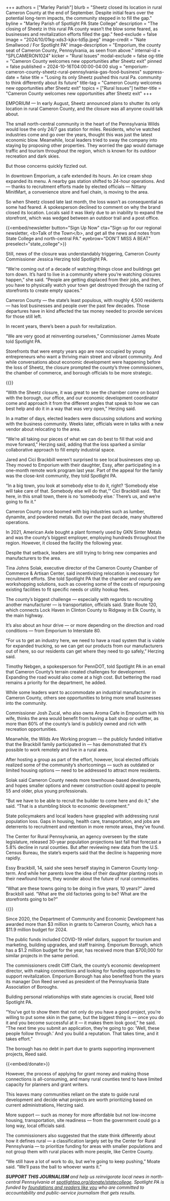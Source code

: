 +++
authors = ["Marley Parish"]
blurb = "Sheetz closed its location in rural Cameron County at the end of September. Despite initial fears over the potential long-term impacts, the community stepped in to fill the gap."
byline = "Marley Parish of Spotlight PA State College"
description = "The closing of Sheetz in this rural PA county wasn’t the blow some feared, as businesses and revitalization efforts filled the gap."
feed-exclude = false
image = "2024/10/01kg-xds3-kjkx-td5p.jpeg"
image-credit = "Nate Smallwood / For Spotlight PA"
image-description = "Emporium, the county seat of Cameron County, Pennsylvania, as seen from above."
internal-id = "SPLCAMERON1024"
kicker = "Rural Issues"
modal-exclude = false
og-title = "Cameron County welcomes new opportunities after Sheetz exit"
pinned = false
published = 2024-10-16T04:00:00-04:00
slug = "emporium-cameron-county-sheetz-rural-pennsylvania-gas-food-business"
suppress-date = false
title = "Losing its only Sheetz pushed this rural Pa. community to think differently about its future"
title-tag = "Cameron County welcomes new opportunities after Sheetz exit"
topics = ["Rural Issues"]
twitter-title = "Cameron County welcomes new opportunities after Sheetz exit"
+++

EMPORIUM — In early August, Sheetz announced plans to shutter its only location in rural Cameron County, and the closure was all anyone could talk about.

The small north-central community in the heart of the Pennsylvania Wilds would lose the only 24/7 gas station for miles. Residents, who’ve watched industries come and go over the years, thought this was just the latest economic blow. Meanwhile, local leaders tried to sway the company into staying by proposing other properties. They worried the gap would damage traffic and tourism throughout the region, which is known for its outdoor recreation and dark skies.

But those concerns quickly fizzled out.

In downtown Emporium, a cafe extended its hours. An ice cream shop expanded its menu. A nearby gas station shifted to 24-hour operations. And — thanks to recruitment efforts made by elected officials — Nittany MinitMart, a convenience store and fuel chain, is moving to the area.

So when Sheetz closed late last month, the loss wasn’t as consequential as some had feared. A spokesperson declined to comment on why the brand closed its location. Locals said it was likely due to an inability to expand the storefront, which was wedged between an outdoor trail and a post office.

{{<embed/newsletter button="Sign Up Now" cta="Sign up for our regional newsletter, &lt;b&gt;Talk of the Town&lt;/b&gt;, and get all the news and notes from State College and north-central PA." eyebrow="DON&#39;T MISS A BEAT" preselect="state_college">}}

Still, news of the closure was understandably triggering, Cameron County Commissioner Jessica Herzing told Spotlight PA.

“We’re coming out of a decade of watching things close and buildings get torn down. It’s hard to live in a community where you’re watching closures happen,” she said. “People are getting displaced from their jobs, and then, you have to physically watch your town get destroyed through the razing of storefronts to create empty spaces.”

Cameron County — the state’s least populous, with roughly 4,500 residents — has lost businesses and people over the past few decades. Those departures have in kind affected the tax money needed to provide services for those still left.

In recent years, there’s been a push for revitalization.

“We are very good at reinventing ourselves,” Commissioner James Moate told Spotlight PA.

Storefronts that were empty years ago are now occupied by young entrepreneurs who want a thriving main street and vibrant community. And while conversations about economic development were happening before the loss of Sheetz, the closure prompted the county’s three commissioners, the chamber of commerce, and borough officials to be more strategic.

{{<picture src="2024/10/01kg-xe1d-dfsw-2q3r.jpeg" description="The only Sheetz in rural Cameron County, Pennsylvania, closed its doors in late September." caption="" credit="Nate Smallwood / For Spotlight PA">}}

“With the Sheetz closure, it was great to see the chamber come on board with the borough, our office, and our economic development coordinator come and approach it from the different angles that speak to how we can best help and do it in a way that was very open,” Herzing said.

In a matter of days, elected leaders were discussing solutions and working with the business community. Weeks later, officials were in talks with a new vendor about relocating to the area.

“We’re all taking our pieces of what we can do best to fill that void and move forward,” Herzing said, adding that the loss sparked a similar collaborative approach to fill empty industrial space.

Jared and Cici Brackbill weren’t surprised to see local businesses step up. They moved to Emporium with their daughter, Essy, after participating in a one-month remote work program last year. Part of the appeal for the family was the close-knit community, they told Spotlight PA.

“In a big town, you look at somebody else to do it, right? ‘Somebody else will take care of that. Somebody else will do that,’” Cici Brackbill said. “But here, in this small town, there is no ‘somebody else.’ There’s us, and we’re going to fix it.”

Cameron County once boomed with big industries such as lumber, dynamite, and powdered metals. But over the past decade, many shuttered operations.

In 2021, American Axle bought a plant formerly used by GKN Sinter Metals and was the county’s biggest employer, employing hundreds throughout the region. However, it closed the facility the following year.

Despite that setback, leaders are still trying to bring new companies and manufacturers to the area.

Tina Johns Solak, executive director of the Cameron County Chamber of Commerce &amp; Artisan Center, said incentivizing relocation is necessary for recruitment efforts. She told Spotlight PA that the chamber and county are workshopping solutions, such as covering some of the costs of repurposing existing facilities to fit specific needs or utility hookup fees.

The county’s biggest challenge — especially with regards to recruiting another manufacturer — is transportation, officials said. State Route 120, which connects Lock Haven in Clinton County to Ridgway in Elk County, is the main highway.

It’s also about an hour drive — or more depending on the direction and road conditions — from Emporium to Interstate 80.

“For us to get an industry here, we need to have a road system that is viable for expanded trucking, so we can get our products from our manufacturers out of here, so our residents can get where they need to go safely,” Herzing said.

Timothy Nebgen, a spokesperson for PennDOT, told Spotlight PA in an email that Cameron County’s terrain created challenges for development. Expanding the road would also come at a high cost. But bettering the road remains a priority for the department, he added.

While some leaders want to accommodate an industrial manufacturer in Cameron County, others see opportunities to bring more small businesses into the community.

Commissioner Josh Zucal, who also owns Aroma Cafe in Emporium with his wife, thinks the area would benefit from having a bait shop or outfitter, as more than 60% of the county’s land is publicly owned and rich with recreation opportunities.

Meanwhile, the Wilds Are Working program — the publicly funded initiative that the Brackbill family participated in — has demonstrated that it’s possible to work remotely and live in a rural area.

After hosting a group as part of the effort, however, local elected officials realized some of the community’s shortcomings — such as outdated or limited housing options — need to be addressed to attract more residents.

Solak said Cameron County needs more townhouse-based developments, and hopes smaller options and newer construction could appeal to people 55 and older, plus young professionals.

“But we have to be able to recruit the builder to come here and do it,” she said. “That is a stumbling block to economic development.”

State policymakers and local leaders have grappled with addressing rural population loss. Gaps in housing, health care, transportation, and jobs are deterrents to recruitment and retention in more remote areas, they’ve found.

The Center for Rural Pennsylvania, an agency overseen by the state legislature, released 30-year population projections last fall that forecast a 5.8% decline in rural counties. But after reviewing new data from the U.S. Census Bureau, the state’s experts said that the decline is happening more rapidly.

Essy Brackbill, 14, said she sees herself staying in Cameron County long-term. And while her parents love the idea of their daughter planting roots in their newfound home, they wonder about the future of rural communities.

“What are these towns going to be doing in five years, 10 years?” Jared Brackbill said. “What are the old factories going to be? What are the storefronts going to be?”

{{<picture src="2024/10/01kg-xdve-h22s-fvca.jpeg" description="Cici, left, Essy, and Jared Brackbill pose for a photo with their dog Trinity." caption="Cici and Jared Brackbill moved to Emporium, Cameron County, with their daughter, Essy, in 2023. They have since adopted a dog, whose name is Trinity." credit="Nate Smallwood / For Spotlight PA">}}

Since 2020, the Department of Community and Economic Development has awarded more than $3 million in grants to Cameron County, which has a $11.9 million budget for 2024.

The public funds included COVID-19 relief dollars, support for tourism and marketing, building upgrades, and staff training. Emporium Borough, which has a $1.2 million budget for the year, has received more than $700,000 for similar projects in the same period.

The commissioners credit Cliff Clark, the county’s economic development director, with making connections and looking for funding opportunities to support revitalization. Emporium Borough has also benefited from the years its manager Don Reed served as president of the Pennsylvania State Association of Boroughs.

Building personal relationships with state agencies is crucial, Reed told Spotlight PA.

“You’ve got to show them that not only do you have a good project, you’re willing to put some skin in the game, but the biggest thing is — once you do it and you become successful at it — it makes them look good,” he said. “The next time you submit an application, they’re going to go: ‘Well, these people follow through.’ And you build a reputation. That takes time, and it takes effort.”

The borough has no debt in part due to grants supporting improvement projects, Reed said.

{{<embed/donate>}}

However, the process of applying for grant money and making those connections is all-consuming, and many rural counties tend to have limited capacity for planners and grant writers.

This leaves many communities reliant on the state to guide rural development and decide what projects are worth prioritizing based on current administrations, Herzing said.

More support — such as money for more affordable but not low-income housing, transportation, site readiness — from the government could go a long way, local officials said.

The commissioners also suggested that the state think differently about how it defines rural — a classification largely set by the Center for Rural Pennsylvania — to prioritize funding for areas with smaller populations and not group them with rural places with more people, like Centre County.

“We still have a lot of work to do, but we’re going to keep pushing,” Moate said. “We’ll pass the ball to whoever wants it.”

<strong><em>SUPPORT THIS JOURNALISM </em></strong><em>and help us reinvigorate local news in north-central Pennsylvania at </em><a href="http://spotlightpa.org/donate/statecollege"><em>spotlightpa.org/donate/statecollege</em></a><em>. Spotlight PA is funded by </em><a href="https://www.spotlightpa.org/support"><em>foundations and readers like you</em></a><em> who are committed to accountability and public-service journalism that gets results.</em>

